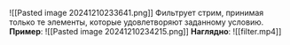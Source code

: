 ![[Pasted image 20241210233641.png]]
Фильтрует стрим, принимая только те элементы, которые удовлетворяют заданному условию.
**Пример**:
![[Pasted image 20241210234215.png]]
**Наглядно**:
![[filter.mp4]]